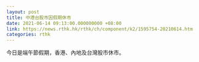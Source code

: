 ```yaml
---
layout: post
title: 中港台股市因假期休市
date: 2021-06-14 09:13:00.000000000 +08:00
link: https://news.rthk.hk/rthk/ch/component/k2/1595754-20210614.htm
categories: rthk
---
```


今日是端午節假期，香港、內地及台灣股市休市。
